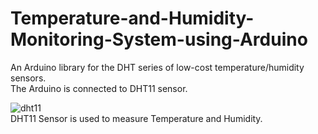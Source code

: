 # Temperature-and-Humidity-Monitoring-System-using-Arduino

An Arduino library for the DHT series of low-cost temperature/humidity sensors.
<br />
The Arduino is connected to DHT11 sensor.

![dht11](https://user-images.githubusercontent.com/90948455/170773563-1ba851d9-eb04-477c-b3b6-7457615e2261.jpg)
<br />DHT11 Sensor is used to measure Temperature and Humidity.
